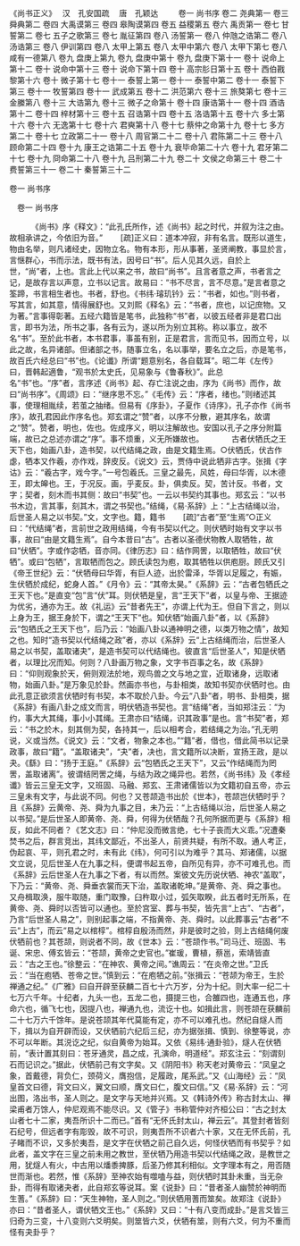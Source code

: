 <!-- { "loadSidebar": true } -->
《尚书正义》　 汉　孔安国疏　 唐　孔颖达　 
　 
卷一 尚书序
卷二 尧典第一
卷三 舜典第二
卷四 大禹谟第三
卷四 皋陶谟第四
卷五 益稷第五
卷六 禹贡第一
卷七 甘誓第二
卷七 五子之歌第三
卷七 胤征第四
卷八 汤誓第一
卷八 仲虺之诰第二
卷八 汤诰第三
卷八 伊训第四
卷八 太甲上第五
卷八 太甲中第六
卷八 太甲下第七
卷八 咸有一德第八
卷九 盘庚上第九
卷九 盘庚中第十
卷九 盘庚下第十一
卷十 说命上第十二
卷十 说命中第十三
卷十 说命下第十四
卷十 高宗肜日第十五
卷十 西伯戡黎第十六
卷十 微子第十七
卷十一 泰誓上第一
卷十一 泰誓中第二
卷十一 泰誓下第三
卷十一 牧誓第四
卷十一 武成第五
卷十二 洪范第六
卷十三 旅獒第七
卷十三 金縢第八
卷十三 大诰第九
卷十三 微子之命第十
卷十四 康诰第十一
卷十四 酒诰第十二
卷十四 梓材第十三
卷十五 召诰第十四
卷十五 洛诰第十五
卷十六 多士第十六
卷十六 无逸第十七
卷十六 君奭第十八
卷十七 蔡仲之命第十九
卷十七 多方第二十
卷十七 立政第二十一
卷十八 周官第二十二
卷十八 君陈第二十三
卷十八 顾命第二十四
卷十九 康王之诰第二十五
卷十九 衰毕命第二十六
卷十九 君牙第二十七
卷十九 冏命第二十八
卷十九 吕刑第二十九
卷二十 文侯之命第三十
卷二十 费誓第三十一
卷二十 秦誓第三十二 

卷一 尚书序 

　卷一 尚书序 　 

　
　　《尚书》序《释文》：“此孔氏所作，述《尚书》起之时代，并叙为注之由。故相承讲之，今依旧为音。” 
　　[疏]正义曰：道本冲寂，非有名言。既形以道生，物由名举，则凡诸经史，因物立名。物有本形，形从事著，圣贤阐教，事显於言，言惬群心，书而示法，既书有法，因号曰“书”。后人见其久远，自於上世，“尚”者，上也。言此上代以来之书，故曰“尚书”。且言者意之声，书者言之记，是故存言以声意，立书以记言。故易曰：“书不尽言，言不尽意。”是言者意之筌蹄，书言相生者也。书者，舒也。《书纬·璿玑钤》云：“书者，如也。”则书者，写其言，如其意，情得展舒也。又刘熙《释名》云：“书者，庶也，以记庶物。又为著。”言事得彰著。五经六籍皆是笔书，此独称“书”者，以彼五经者非是君口出言，即书为法，所书之事，各有云为，遂以所为别立其称。称以事立，故不名“书”。至於此书者，本书君事，事虽有别，正是君言，言而见书，因而立号，以此之故，名异诸部。但诸部之书，随事立名，名以事举，要名立之后，亦是笔书，故百氏六经总曰“书”也。《论谶》所谓“题意别名，各自载耳”。昭二年《左传》曰，晋韩起適鲁，“观书於太史氏，见易象与《鲁春秋》”。此总名“书”也。“序”者，言序述《尚书》起、存亡注说之由，序为《尚书》而作，故曰“尚书序”。《周颂》曰：“继序思不忘。”《毛传》云：“序者，绪也。”则绪述其事，使理相胤续，若茧之抽绪。但易有《序卦》，子夏作《诗序》，孔子亦作《尚书序》，故孔君因此作序名也。郑玄谓之“赞”者，以序不分散，避其序名，故谓之“赞”。赞者，明也，佐也。佐成序义，明以注解故也。安国以孔子之序分附篇端，故已之总述亦谓之“序”。事不烦重，义无所嫌故也。
　
　　古者伏牺氏之王天下也，始画八卦，造书契，以代结绳之政，由是文籍生焉。○伏牺氏，伏古作虙，牺本又作羲，亦作戏，辞皮反。《说文》云，贾侍中说此牺非古字。张揖《字诂》云：“羲古字，戏今字。”一号包羲氏。三皇之最先，风姓，母曰华胥，以木德王，即太皞也。王，于况反。画，乎麦反。卦，俱卖反。契，苦计反。书者，文字；契者，刻木而书其侧：故曰“书契”也。一云以书契约其事也。郑玄云：“以书书木边，言其事，刻其木，谓之书契也。”结绳，《易·系辞》上：“上古结绳以治，后世圣人易之以书契。”文，文字也。籍，籍书 
　　[疏]“古者”至“生焉”○正义曰：“代结绳”者，言前世之政用结绳，今有书契以代之。则伏牺时始有文字以书事，故曰“由是文籍生焉”。自今本昔曰“古”。古者以圣德伏物教人取牺牲，故曰“伏牺”。字或作宓牺，音亦同。《律历志》曰：结作网罟，以取牺牲，故曰“伏牺”。或曰“包牺”，言取牺而包之。顾氏读包为庖，取其牺牲以供庖厨。顾氏又引《帝王世纪》云：“伏牺母曰华胥，有巨人迹，出於雷泽，华胥以足履之，有娠，生伏牺於成纪，蛇身人首。”《月令》云：“其帝太昊。”《系辞》云：“古者包牺氏之王天下也。”是直变“包”言“伏”耳。则伏牺是皇，言“王天下”者，以皇与帝、王据迹为优劣，通亦为王。故《礼运》云“昔者先王”，亦谓上代为王。但自下言之，则以上身为王，据王身於下，谓之“王天下”也。知伏牺“始画八卦”者，以《系辞》云“包牺氏之王天下也”，后乃云：“始画八卦以通神明之德，以类万物之情”，故知之也。知时“造书契以代结绳之政”者，亦以《系辞》云“上古结绳而治，后世圣人易之以书契，盖取诸夬”，是造书契可以代结绳也。彼直言“后世圣人”，知是伏牺者，以理比况而知。何则？八卦画万物之象，文字书百事之名，故《系辞》曰：“仰则观象於天，俯则观法於地，观鸟兽之文与地之宜，近取诸身，远取诸物，始画八卦。”是万象见於卦。然画亦书也，与卦相类，故知书契亦伏牺时也。由此孔意正欲须言伏牺时有书契，本不取於八卦。今云“八卦”者，明书、卦相类，据《系辞》有画八卦之成文而言，明伏牺造书契也。言“结绳”者，当如郑注云：“为约，事大大其绳，事小小其绳。王肃亦曰“结绳，识其政事”是也。言“书契”者，郑云：“书之於木，刻其侧为契，各持其一，后以相考合，若结绳之为治。”孔无明说，义或当然。《说文》云：“文者，物象之本也。”“籍”者，借也，借此简书以记录政事，故曰“籍”。“盖取诸夬”，“夬”者，决也，言文籍所以决断，宣扬王政，是以夬。《繇》曰：“扬于王庭。”《系辞》云“包牺氏之王天下”，又云“作结绳而为罔罟，盖取诸离”。彼谓结罔罟之绳，与结为政之绳异也。若然，《尚书纬》及《孝经谶》皆云三皇无文字，又班固、马融、郑玄、王肃诸儒皆以为文籍初自五帝，亦云三皇未有文字，与此说不同。何也？又苍颉造书出於《世本》，苍颉岂伏牺时乎？且《系辞》云黄帝、尧、舜为九事之目，未乃云：“上古结绳以治，后世圣人易之以书契。”是后世圣人即黄帝、尧、舜，何得为伏牺哉？孔何所据而更与《系辞》相反，如此不同者？《艺文志》曰：“仲尼没而微言绝，七十子丧而大义乖。”况遭秦焚书之后，群言竞出，其纬文鄙近，不出圣人，前贤共疑，有所不取。通人考正，伪起哀、平，则孔君之时，未有此《纬》，何可引以为难乎？其马、郑诸儒，以据文立说，见后世圣人在九事之科，便谓书起五帝，自所见有异，亦不可难孔也。而《系辞》云后世圣人在九事之下者，有以而然。案彼文先历说伏牺、神农“盖取”，下乃云：“黄帝、尧、舜垂衣裳而天下治，盖取诸乾坤。”是黄帝、尧、舜之事也。又舟楫取涣，服牛取随，重门取豫，臼杵取小过，弧矢取睽，此五者时无所系，在黄帝、尧、舜时以否皆可以通也。至於宫室、葬与书契，皆先言“上古”、“古者”，乃言“后世圣人易之”，则别起事之端，不指黄帝、尧、舜时。以此葬事云“古者”不云“上古”，而云“易之以棺椁”。棺椁自殷汤而然，非是彼时之验，则上古结绳何废伏牺前也？其苍颉，则说者不同，故《世本》云：“苍颉作书。”司马迁、班固、韦诞、宋忠、傅玄皆云：“苍颉，黄帝之史官也。”崔瑗，曹植，蔡邕，索靖皆直云：“古之王也。”徐整云：“在神农、黄帝之间。”谯周云：“在炎帝之世。”卫氏云：“当在庖牺、苍帝之世。”慎到云：“在庖牺之前。”张揖云：“苍颉为帝王，生於禅通之纪。”《广雅》曰自开辟至获麟二百七十六万岁，分为十纪。则大率一纪二十七万六千年。十纪者，九头一也，五龙二也，摄提三也，合雒四也，连通五也，序命六也，循飞七也，因提八也，禅通九也，流讫十也。如揖此言，则苍颉在获麟前二十七万六千馀年。是说苍颉其年代莫能有定，亦不可以难孔也。然纪自燧人而下，揖以为自开辟而设，又伏牺前六纪后三纪，亦为据张揖、慎到、徐整等说，亦不可以年断。其涚讫之纪，似自黄帝为始耳。又依《易纬·通卦验》，燧人在伏牺前，“表计置其刻曰：苍牙通灵，昌之成，孔演命，明道经”。郑玄注云：“刻谓刻石而记识之。”据此，伏牺前己有文字矣。又《阴阳书》称天老对黄帝云：“凤皇之象，首戴德，背负仁，颈荷义，膺抱信，足履政，尾系武。”又《山海经》云：“凤皇首文曰德，背文曰义，翼文曰顺，膺文曰仁，腹文曰信。”又《易·系辞》云：“河出图，洛出书，圣人则之。是文字与天地并兴焉。又《韩诗外传》称古封太山、禅梁甫者万馀人，仲尼观焉不能尽识。又《管子》书称管仲对齐桓公曰：“古之封太山者七十二家，夷吾所识十二而已。”首有“无怀氏封太山，禅云云”。其登封者皆刻石纪号，但远者字有彫毁，故不可识，则夷吾所不识者六十家，又在无怀氏前，孔子睹而不识，又多於夷吾，是文字在伏牺之前己自久远，何怪伏牺而有书契乎？如此者，盖文字在三皇之前未用之教世，至伏牺乃用造书契以代结绳之政，是教世之用，犹燧人有火，中古用以燔黍捭豚，后圣乃修其利相似。文字理本有之，用否随世而渐也。若然，惟《系辞》至神农始有噬嗑与益，则伏牺时其卦未重，当无杂卦，而得有取诸夬者，此自郑玄等说耳。案《说卦》曰：“昔者圣人幽赞於神明而生蓍。”《系辞》曰：“天生神物，圣人则之。”则伏牺用蓍而筮矣。故郑注《说卦》亦曰：“昔者圣人，谓伏牺文王也。”《系辞》又曰：“十有八变而成卦。”是言爻皆三归奇为三变，十八变则六爻明矣。则筮皆六爻，伏牺有筮，则有六爻，何为不重而怪有夬卦乎？
　
